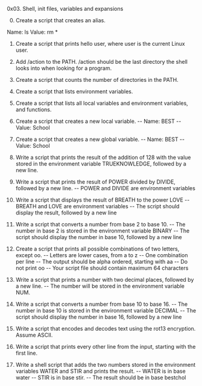 0x03. Shell, init files, variables and expansions

0. Create a script that creates an alias.

Name: ls
Value: rm *

1. Create a script that prints hello user, where user is the current Linux user.

2. Add /action to the PATH. /action should be the last directory the shell looks into when looking for a program.

3. Create a script that counts the number of directories in the PATH.
4. Create a script that lists environment variables.
5. Create a script that lists all local variables and environment variables, and functions.
6. Create a script that creates a new local variable.
   -- Name: BEST
   -- Value: School
7. Create a script that creates a new global variable.
   -- Name: BEST
   -- Value: School
8. Write a script that prints the result of the addition of 128 with the value stored in the environment variable TRUEKNOWLEDGE, followed by a new line.
9. Write a script that prints the result of POWER divided by DIVIDE, followed by a new line.
     -- POWER and DIVIDE are environment variables
10. Write a script that displays the result of BREATH to the power LOVE
    -- BREATH and LOVE are environment variables
    -- The script should display the result, followed by a new line
11. Write a script that converts a number from base 2 to base 10.
    --  The number in base 2 is stored in the environment variable BINARY
    --  The script should display the number in base 10, followed by a new line
12. Create a script that prints all possible combinations of two letters, except oo.
    --  Letters are lower cases, from a to z
    --  One combination per line
    --  The output should be alpha ordered, starting with aa
    --  Do not print oo
    --  Your script file should contain maximum 64 characters
13. Write a script that prints a number with two decimal places, followed by a new line.
    --  The number will be stored in the environment variable NUM.
14. Write a script that converts a number from base 10 to base 16.
    --  The number in base 10 is stored in the environment variable DECIMAL
    --  The script should display the number in base 16, followed by a new line
15. Write a script that encodes and decodes text using the rot13 encryption. Assume ASCII.
16. Write a script that prints every other line from the input, starting with the first line.
17. Write a shell script that adds the two numbers stored in the environment variables WATER and STIR and prints the result.
    --  WATER is in base water
    --  STIR is in base stir.
    --  The result should be in base bestchol
